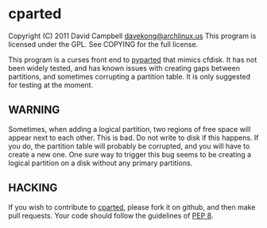 cparted
========

Copyright (C) 2011 David Campbell <davekong@archlinux.us>
This program is licensed under the GPL. See COPYING for the full license.

This program is a curses front end to [pyparted][1] that mimics cfdisk. It
has not been widely tested, and has known issues with creating gaps between
partitions, and sometimes corrupting a partition table. It is only suggested
for testing at the moment.

[1]: http://git.fedorahosted.org/git/?p=pyparted.git

WARNING
-------
Sometimes, when adding a logical partition, two regions of free space will
appear next to each other. This is bad. Do not write to disk if this happens.
If you do, the partition table will probably be corrupted, and you will have
to create a new one. One sure way to trigger this bug seems to be creating a
logical partition on a disk without any primary partitions.

HACKING
-------
If you wish to contribute to [cparted][2], please fork it on github, and then make
pull requests. Your code should follow the guidelines of [PEP 8][3].

[2]: https://github.com/davekong/cparted
[3]: http://www.python.org/dev/peps/pep-0008/
